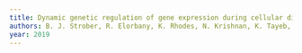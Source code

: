 ```yaml
---
title: Dynamic genetic regulation of gene expression during cellular differentiation
authors: B. J. Strober, R. Elorbany, K. Rhodes, N. Krishnan, K. Tayeb, A. Battle, Y. Gilad
year: 2019
---
```


